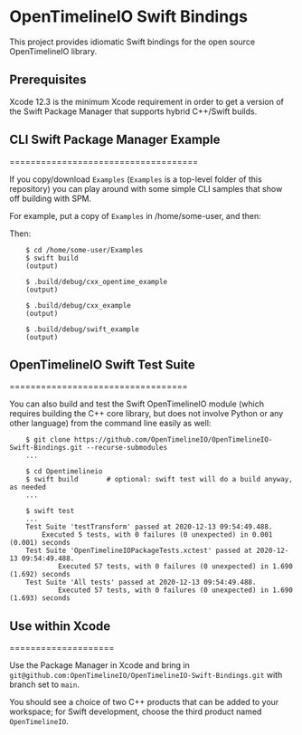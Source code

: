 
# OpenTimelineIO Swift Bindings

This project provides idiomatic Swift bindings for the open source OpenTimelineIO
library.

## Prerequisites

Xcode 12.3 is the minimum Xcode requirement in order to get a version of the
Swift Package Manager that supports hybrid C++/Swift builds.

## CLI Swift Package Manager Example
====================================

If you copy/download `Examples` (`Examples` is a top-level folder of this repository)
you can play around with some simple CLI samples that show off building with SPM.

For example, put a copy of `Examples` in /home/some-user, and then:

Then:
```
    $ cd /home/some-user/Examples
    $ swift build
    (output)

    $ .build/debug/cxx_opentime_example
    (output)

    $ .build/debug/cxx_example
    (output)

    $ .build/debug/swift_example
    (output)
```
    
## OpenTimelineIO Swift Test Suite
==================================

You can also build and test the Swift OpenTimelineIO module
(which requires building the C++ core library, but does not involve Python or any other language)
from the command line easily as well:
```
    $ git clone https://github.com/OpenTimelineIO/OpenTimelineIO-Swift-Bindings.git --recurse-submodules
    ...

    $ cd Opentimelineio
    $ swift build	    # optional: swift test will do a build anyway, as needed
    ...

    $ swift test
    ...
    Test Suite 'testTransform' passed at 2020-12-13 09:54:49.488.
	    Executed 5 tests, with 0 failures (0 unexpected) in 0.001 (0.001) seconds
    Test Suite 'OpenTimelineIOPackageTests.xctest' passed at 2020-12-13 09:54:49.488.
            Executed 57 tests, with 0 failures (0 unexpected) in 1.690 (1.692) seconds
    Test Suite 'All tests' passed at 2020-12-13 09:54:49.488.
            Executed 57 tests, with 0 failures (0 unexpected) in 1.690 (1.693) seconds
```	     
	 
## Use within Xcode
====================

Use the Package Manager in Xcode and bring in
  `git@github.com:OpenTimelineIO/OpenTimelineIO-Swift-Bindings.git` with branch set to `main`.

You should see a choice of two C++ products that can be added to your workspace;
for Swift development, choose the third product named `OpenTimelineIO`.
